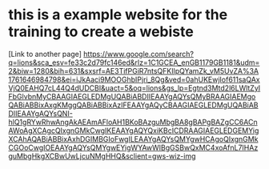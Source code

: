 # this is a example website for the training to create a webiste

[Link to another page] https://www.google.com/search?q=lions&sca_esv=fe33c2d79fc146ed&rlz=1C1GCEA_enGB1179GB1181&udm=2&biw=1280&bih=631&sxsrf=AE3TifPGiR7ntsQFKIlpQYamZk_vM5UvZA%3A1761646984798&ei=iJkAaci9MOOGhbIPjri_8Qg&ved=0ahUKEwjIof611saQAxVjQ0EAHQ7cL44Q4dUDCBI&uact=5&oq=lions&gs_lp=Egtnd3Mtd2l6LWltZyIFbGlvbnMyCBAAGIAEGLEDMgUQABiABDIIEAAYgAQYsQMyBRAAGIAEMgoQABiABBixAxgKMggQABiABBixAzIFEAAYgAQyCBAAGIAEGLEDMgUQABiABDIIEAAYgAQYsQNI-hlQ1gRYwRhwAngAkAEAmAFloAH1BKoBAzguMbgBA8gBAPgBAZgCC6ACnAWoAgXCAgcQIxgnGMkCwgIKEAAYgAQYQxiKBcICDRAAGIAEGLEDGEMYigXCAhAQABiABBixAxhDGIMBGIoFwgILEAAYgAQYsQMYgwHCAgoQIxgnGMkCGOoCwgIOEAAYgAQYsQMYgwEYigWYAwWIBgGSBwQxMC4xoAfnL7IHAzguMbgHkgXCBwUwLjcuNMgHHQ&sclient=gws-wiz-img